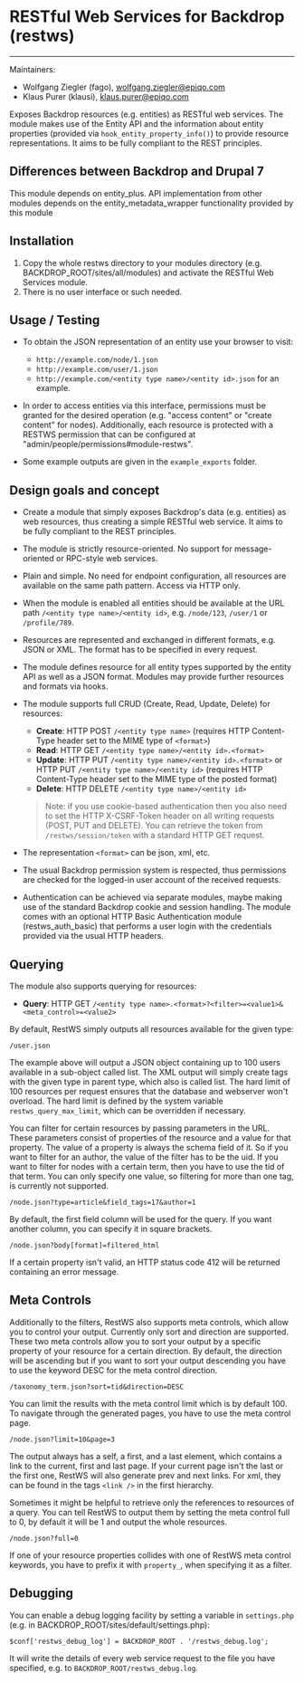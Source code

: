 # RESTful Web Services for Backdrop (restws)
---
Maintainers:
- Wolfgang Ziegler (fago), wolfgang.ziegler@epiqo.com
- Klaus Purer (klausi), klaus.purer@epiqo.com

Exposes Backdrop resources (e.g. entities) as RESTful web services. The module makes use of the Entity API and the information about entity properties (provided via `hook_entity_property_info()`) to provide resource representations. It aims to be fully compliant to the REST principles.


## Differences between Backdrop and Drupal 7

This module depends on entity_plus. API implementation from other modules depends on the entity_metadata_wrapper functionality provided by this module

## Installation

1. Copy the whole restws directory to your modules directory (e.g. BACKDROP_ROOT/sites/all/modules) and activate the RESTful Web Services module.
2. There is no user interface or such needed.

## Usage / Testing

- To obtain the JSON representation of an entity use your browser to visit:
    - `http://example.com/node/1.json`
    - `http://example.com/user/1.json`
    - `http://example.com/<entity type name>/<entity id>.json` for an example.

- In order to access entities via this interface, permissions must be granted for the desired operation (e.g. "access content" or "create content" for nodes). Additionally, each resource is protected with a RESTWS permission that can be configured at "admin/people/permissions#module-restws".

- Some example outputs are given in the `example_exports` folder.

## Design goals and concept

- Create a module that simply exposes Backdrop's data (e.g. entities) as web resources, thus creating a simple RESTful web service. It aims to be fully compliant to the REST principles.

- The module is strictly resource-oriented. No support for message-oriented or RPC-style web services.

- Plain and simple. No need for endpoint configuration, all resources are available on the same path pattern. Access via HTTP only.

- When the module is enabled all entities should be available at the URL path `/<entity type name>/<entity id>`, e.g. `/node/123`, `/user/1` or `/profile/789`.

- Resources are represented and exchanged in different formats, e.g. JSON or XML. The format has to be specified in every request.

- The module defines resource for all entity types supported by the entity API as well as a JSON format. Modules may provide further resources and formats via hooks.

- The module supports full CRUD (Create, Read, Update, Delete) for resources:

    - **Create**: HTTP POST `/<entity type name>` (requires HTTP Content-Type header set to the MIME type of `<format>`)
    - **Read**: HTTP GET `/<entity type name>/<entity id>.<format>`
    - **Update**: HTTP PUT `/<entity type name>/<entity id>.<format>` or HTTP PUT `/<entity type name>/<entity id>` (requires HTTP Content-Type header set to the MIME type of the posted format)
    - **Delete**: HTTP DELETE `/<entity type name>/<entity id>`

  > Note: if you use cookie-based authentication then you also need to set the HTTP X-CSRF-Token header on all writing requests (POST, PUT and DELETE). You can retrieve the token from `/restws/session/token` with a standard HTTP GET request.

- The representation `<format>` can be json, xml, etc.

- The usual Backdrop permission system is respected, thus permissions are checked for the logged-in user account of the received requests.

- Authentication can be achieved via separate modules, maybe making use of the standard Backdrop cookie and session handling. The module comes with an optional HTTP Basic Authentication module (restws_auth_basic) that performs a user login with the credentials provided via the usual HTTP headers.

## Querying

The module also supports querying for resources:

- **Query**: HTTP GET `/<entity type name>.<format>?<filter>=<value1>&<meta_control>=<value2>`

By default, RestWS simply outputs all resources available for the given type:

`/user.json`

The example above will output a JSON object containing up to 100 users available in a sub-object called list. The XML output will simply create tags with the given type in parent type, which also is called list. The hard limit of 100 resources per request ensures that the database and webserver won't overload. The hard limit is defined by the system variable `restws_query_max_limit`, which can be overridden if necessary.

You can filter for certain resources by passing parameters in the URL. These parameters consist of properties of the resource and a value for that property. The value of a property is always the schema field of it. So if you want to filter for an author, the value of the filter has to be the uid. If you want to filter for nodes with a certain term, then you have to use the tid of that term. You can only specify one value, so filtering for more than one tag, is currently not supported.

`/node.json?type=article&field_tags=17&author=1`

By default, the first field column will be used for the query. If you want another column, you can specify it in square brackets.

`/node.json?body[format]=filtered_html`

If a certain property isn't valid, an HTTP status code 412 will be returned containing an error message.

## Meta Controls

Additionally to the filters, RestWS also supports meta controls, which allow you to control your output. Currently only sort and direction are supported. These two meta controls allow you to sort your output by a specific property of your resource for a certain direction. By default, the direction will be ascending but if you want to sort your output descending you have to use the keyword DESC for the meta control direction.

`/taxonomy_term.json?sort=tid&direction=DESC`

You can limit the results with the meta control limit which is by default 100. To navigate through the generated pages, you have to use the meta control page.

`/node.json?limit=10&page=3`

The output always has a self, a first, and a last element, which contains a link to the current, first and last page. If your current page isn't the last or the first one, RestWS will also generate prev and next links. For xml, they can be found in the tags `<link />` in the first hierarchy.

Sometimes it might be helpful to retrieve only the references to resources of a query. You can tell RestWS to output them by setting the meta control full to 0, by default it will be 1 and output the whole resources.

`/node.json?full=0`

If one of your resource properties collides with one of RestWS meta control keywords, you have to prefix it with `property_`, when specifying it as a filter.

## Debugging

You can enable a debug logging facility by setting a variable in `settings.php` (e.g. in BACKDROP_ROOT/sites/default/settings.php):

`$conf['restws_debug_log'] = BACKDROP_ROOT . '/restws_debug.log';`

It will write the details of every web service request to the file you have specified, e.g. to `BACKDROP_ROOT/restws_debug.log`.
